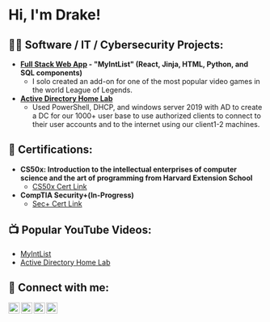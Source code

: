 # Hi, I'm Drake!

## 👨‍💻 Software / IT / Cybersecurity Projects:

- **[Full Stack Web App](https://github.com/ddavis40/My-INT-List) - "MyIntList" (React, Jinja, HTML, Python, and SQL components)**
  - I solo created an add-on for one of the most popular video games in the world League of Legends.
- **[Active Directory Home Lab](https://github.com/ddavis40/ActiveDirectoryLab)**
  - Used PowerShell, DHCP, and windows server 2019 with AD to create a DC for our 1000+ user base to use authorized clients to connect to their user accounts and to the internet using our client1-2 machines.

## :page_with_curl: Certifications:

- **CS50x: Introduction to the intellectual enterprises of computer science and the art of programming from Harvard Extension School**
  - [CS50x Cert Link](https://certificates.cs50.io/f4593f9d-3790-4f8f-920c-975eaa80f5c8.png?size=letter)
- **CompTIA Security+(In-Progress)**
  - [Sec+ Cert Link]()

## 📺 Popular YouTube Videos:

- [MyIntList](https://www.youtube.com/watch?v=-6O8rmq4A80)
- [Active Directory Home Lab](https://youtu.be/oGFOc58obVE)


## 🤳 Connect with me:

[<img align="left" alt="JoshMadakor | YouTube" width="22px" src="https://cdn.jsdelivr.net/npm/simple-icons@v3/icons/youtube.svg" />][youtube]
[<img align="left" alt="JoshMadakor | Twitter" width="22px" src="https://cdn.jsdelivr.net/npm/simple-icons@v3/icons/twitter.svg" />][twitter]
[<img align="left" alt="JoshMadakor | LinkedIn" width="22px" src="https://cdn.jsdelivr.net/npm/simple-icons@v3/icons/linkedin.svg" />][linkedin]
[<img align="left" alt="JoshMadakor | Instagram" width="22px" src="https://cdn.jsdelivr.net/npm/simple-icons@v3/icons/instagram.svg" />][instagram]

[twitter]: https://www.youtube.com/@drakedavis9178
[youtube]: https://www.youtube.com/@drakedavis9178
[instagram]: https://linkedin.com/in/drake-davis-2ba089347
[linkedin]: https://linkedin.com/in/drake-davis-2ba089347



